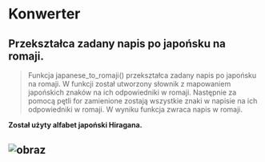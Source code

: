 # Konwerter
## Przekształca zadany napis po japońsku na romaji.

> Funkcja japanese_to_romaji() przekształca zadany napis po japońsku na romaji. W funkcji został utworzony słownik z mapowaniem japońskich znaków na ich odpowiedniki w romaji. Następnie za pomocą pętli for zamienione zostają wszystkie znaki w napisie na ich odpowiedniki w romaji. W wyniku funkcja zwraca napis w romaji.


**Został użyty alfabet japoński Hiragana.**

![obraz](https://user-images.githubusercontent.com/108947060/209949768-8be400e2-058b-40a0-bdd8-0b82f6379b58.png)
---

